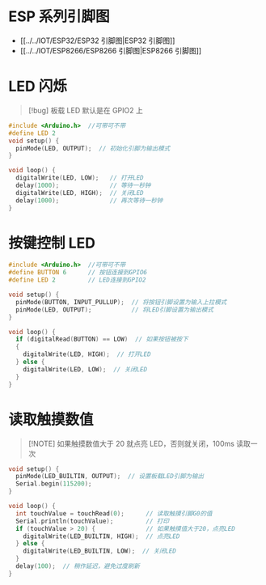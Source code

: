 # ESP 系列引脚图
-  [[../../IOT/ESP32/ESP32 引脚图|ESP32 引脚图]]
-  [[../../IOT/ESP8266/ESP8266 引脚图|ESP8266 引脚图]]
# LED 闪烁
> [!bug] 板载 LED 默认是在 GPIO2 上

```cpp
#include <Arduino.h>  //可带可不带
#define LED 2
void setup() {
  pinMode(LED, OUTPUT);  // 初始化引脚为输出模式
}

void loop() {
  digitalWrite(LED, LOW);   // 打开LED
  delay(1000);              // 等待一秒钟
  digitalWrite(LED, HIGH);  // 关闭LED
  delay(1000);              // 再次等待一秒钟
}
```

# 按键控制 LED

```cpp
#include <Arduino.h>  //可带可不带
#define BUTTON 6      // 按钮连接到GPIO6
#define LED 2         // LED连接到GPIO2

void setup() {
  pinMode(BUTTON, INPUT_PULLUP);  // 将按钮引脚设置为输入上拉模式
  pinMode(LED, OUTPUT);           // 将LED引脚设置为输出模式
}

void loop() {
  if (digitalRead(BUTTON) == LOW)  // 如果按钮被按下
  {
    digitalWrite(LED, HIGH);  // 打开LED
  } else {
    digitalWrite(LED, LOW);  // 关闭LED
  }
}
```

# 读取触摸数值

> [!NOTE] 如果触摸数值大于 20 就点亮 LED，否则就关闭，100ms 读取一次

```cpp
void setup() {
  pinMode(LED_BUILTIN, OUTPUT);  // 设置板载LED引脚为输出
  Serial.begin(115200);
}

void loop() {
  int touchValue = touchRead(0);      // 读取触摸引脚G0的值
  Serial.println(touchValue);         // 打印
  if (touchValue > 20) {              // 如果触摸值大于20，点亮LED
    digitalWrite(LED_BUILTIN, HIGH);  // 点亮LED
  } else {
    digitalWrite(LED_BUILTIN, LOW);  // 关闭LED
  }
  delay(100);  // 稍作延迟，避免过度刷新
}
```
